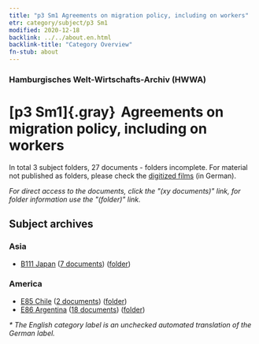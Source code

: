 ```yaml
---
title: "p3 Sm1 Agreements on migration policy, including on workers"
etr: category/subject/p3 Sm1
modified: 2020-12-18
backlink: ../../about.en.html
backlink-title: "Category Overview"
fn-stub: about
---
```


### Hamburgisches Welt-Wirtschafts-Archiv (HWWA)
# [p3 Sm1]{.gray}&#8201; Agreements on migration policy, including on workers&#160; 





In total 3 subject folders, 27 documents - folders incomplete.
For material not published as folders, please check the [digitized films](/film/h1_sh) (in German).

_For direct access to the documents, click the "(xy documents)" link, for folder information use the "(folder)" link._

## Subject archives



### Asia

- [B111 Japan](../../../geo/about.en.html#B111) (<a href="https://dfg-viewer.de/show/?tx_dlf[id]=https://pm20.zbw.eu/mets/sh/1412xx/141272/1459xx/145918/public.mets.en.xml" target="_blank">7 documents</a>) ([folder](http://purl.org/pressemappe20/folder/sh/141272,145918))

### America

- [E85 Chile](../../../geo/about.en.html#E85) (<a href="https://dfg-viewer.de/show/?tx_dlf[id]=https://pm20.zbw.eu/mets/sh/1416xx/141691/1459xx/145918/public.mets.en.xml" target="_blank">2 documents</a>) ([folder](http://purl.org/pressemappe20/folder/sh/141691,145918))
- [E86 Argentina](../../../geo/about.en.html#E86) (<a href="https://dfg-viewer.de/show/?tx_dlf[id]=https://pm20.zbw.eu/mets/sh/1416xx/141692/1459xx/145918/public.mets.en.xml" target="_blank">18 documents</a>) ([folder](http://purl.org/pressemappe20/folder/sh/141692,145918))


_* The English category label is an unchecked automated translation of the German label._

